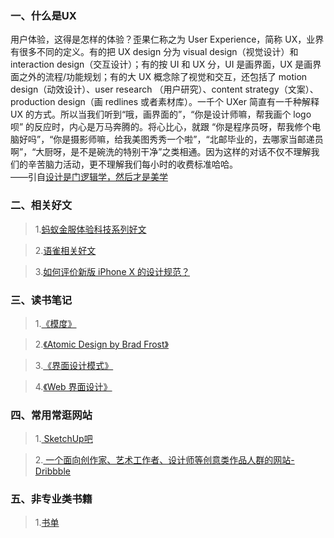 ###  一、什么是UX 
用户体验，这得是怎样的体验？歪果仁称之为 User Experience，简称 UX，业界有很多不同的定义。有的把 UX design 分为 visual design（视觉设计）和 interaction design（交互设计）；有的按 UI 和 UX 分，UI 是画界面，UX 是画界面之外的流程/功能规划；有的大 UX 概念除了视觉和交互，还包括了 motion design（动效设计）、user research （用户研究）、content strategy（文案）、production design（画 redlines 或者素材库）。一千个 UXer 简直有一千种解释 UX 的方式。所以当我们听到“哦，画界面的”，“你是设计师嘛，帮我画个 logo 呗” 的反应时，内心是万马奔腾的。将心比心，就跟 “你是程序员呀，帮我修个电脑好吗”，“你是摄影师嘛，给我美图秀秀一个啦”，“北邮毕业的，去哪家当邮递员啊”，“大厨呀，是不是碗洗的特别干净”之类相通。因为这样的对话不仅不理解我们的辛苦脑力活动，更不理解我们每小时的收费标准哈哈。        
——引自[设计是门逻辑学，然后才是美学](https://mp.weixin.qq.com/s?__biz=MzA4ODgwNjk1MQ==&mid=2653788300&idx=1&sn=d66d4b6db64fa3d4c70200becfbdd425&mpshare=1&scene=23&srcid=0403ICuf86Elk50nMq6bEsUB#rd)   

### 二、相关好文

 > 1.[蚂蚁金服体验科技系列好文](https://github.com/Seasons123/blog-UX-Designer/issues/1)

 > 2.[语雀相关好文](https://github.com/Seasons123/blog-UX-Designer/issues/2)
 
 > 3.[如何评价新版 iPhone X 的设计规范？](https://www.zhihu.com/question/65286874/answer/230195437)
 
 
 ### 三、读书笔记

 > 1.[《模度》](https://github.com/Seasons123/blog-UX-Designer/issues/3)
 
 > 2.[《Atomic Design by Brad Frost》](https://github.com/Seasons123/blog-UX-Designer/issues/4)
 
 > 3.[《界面设计模式》](https://github.com/Seasons123/blog-UX-Designer/issues/7)
 
 > 4.[《Web 界面设计》](https://github.com/Seasons123/blog-UX-Designer/issues/8)
 
 
 
  ### 四、常用常逛网站

 > 1.[ SketchUp吧](http://www.sketchupbar.com)

 > 2.[ 一个面向创作家、艺术工作者、设计师等创意类作品人群的网站-Dribbble](https://dribbble.com)
 
 
  ### 五、非专业类书籍
  
  > 1.[书单](https://github.com/Seasons123/blog-UX-Designer/issues/11)
